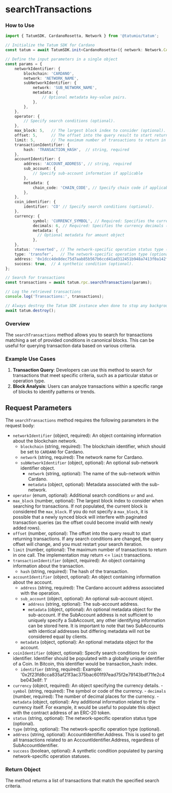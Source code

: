 # searchTransactions

### How to Use

```typescript
import { TatumSDK, CardanoRosetta, Network } from '@tatumio/tatum';

// Initialize the Tatum SDK for Cardano
const tatum = await TatumSDK.init<CardanoRosetta>({ network: Network.CARDANO_ROSETTA });

// Define the input parameters in a single object
const params = {
    networkIdentifier: {
        blockchain: 'CARDANO',
        network: 'NETWORK_NAME',
        subNetworkIdentifier: {
            network: 'SUB_NETWORK_NAME',
            metadata: {
                // Optional metadata key-value pairs.
            },
        },
    },
    operator: {
        // Specify search conditions (optional).
    },
    max_block: 5,   // The largest block index to consider (optional).
    offset: 5,      // The offset into the query result to start returning transactions (optional).
    limit: 5,       // The maximum number of transactions to return in one call (optional).
    transactionIdentifier: {
        hash: 'TRANSACTION_HASH',  // string, required
    },
    accountIdentifier: {
        address: 'ACCOUNT_ADDRESS', // string, required
        sub_account: {
            // Specify sub-account information if applicable
        },
        metadata: {
            chain_code: 'CHAIN_CODE', // Specify chain code if applicable
        },
    },
    coin_identifier: {
        identifier: 'CO' // Specify search conditions (optional).
    },
    currency: {
            symbol: 'CURRENCY_SYMBOL', // Required: Specifies the currency symbol .
            decimals: 6, // Required: Specifies the currency decimals (number).
            metadata: {
              // Optional metadata for amount object
            },
    },
    status: 'reverted', // The network-specific operation status type (optional).
    type: 'transfer',   // The network-specific operation type (optional).
    address: '0x1dcc4de8dec75d7aab85b567b6ccd41ad312451b948a7413f0a142fd40d49347', // Account address (optional).
    success: true,  // A synthetic condition (optional).
};

// Search for transactions
const transactions = await tatum.rpc.searchTransactions(params);

// Log the retrieved transactions
console.log('Transactions:', transactions);

// Always destroy the Tatum SDK instance when done to stop any background processes
await tatum.destroy();
```

### Overview

The `searchTransactions` method allows you to search for transactions matching a set of provided conditions in canonical blocks. This can be useful for querying transaction data based on various criteria.

### Example Use Cases

1. **Transaction Query**: Developers can use this method to search for transactions that meet specific criteria, such as a particular status or operation type.
2. **Block Analysis**: Users can analyze transactions within a specific range of blocks to identify patterns or trends.

## Request Parameters

The `searchTransactions` method requires the following parameters in the request body:

- `networkIdentifier` (object, required): An object containing information about the blockchain network.
  - `blockchain` (string, required): The blockchain identifier, which should be set to `CARDANO` for Cardano.
  - `network` (string, required): The network name for Cardano.
  - `subNetworkIdentifier` (object, optional): An optional sub-network identifier object.
    - `network` (string, optional): The name of the sub-network within Cardano.
    - `metadata` (object, optional): Metadata associated with the sub-network.
- `operator` (enum, optional): Additional search conditions `or` and `and`.
- `max_block` (number, optional): The largest block index to consider when searching for transactions. If not populated, the current block is considered the `max_block`. If you do not specify a `max_block`, it is possible that a newly synced block will interfere with paginated transaction queries (as the offset could become invalid with newly added rows).
- `offset` (number, optional): The offset into the query result to start returning transactions. If any search conditions are changed, the query offset will change, and you must restart your search iteration.
- `limit` (number, optional): The maximum number of transactions to return in one call. The implementation may return <= `limit` transactions.
- `transactionIdentifier` (object, required): An object containing information about the transaction.
  - `hash` (string, required): The hash of the transaction.
- `accountIdentifier` (object, optional): An object containing information about the account.
    - `address` (string, required): The Cardano account address associated with the operation.
    - `sub_account` (object, optional): An optional sub-account object.
        - `address` (string, optional): The sub-account address.
        - `metadata` (object, optional): An optional metadata object for the sub-account. If the SubAccount address is not sufficient to uniquely specify a SubAccount, any other identifying information can be stored here. It is important to note that two SubAccounts with identical addresses but differing metadata will not be considered equal by clients.
    - `metadata` (object, optional): An optional metadata object for the account.
- `coinIdentifier` (object, optional): Specify search conditions for coin identifier. Identifier should be populated with a globally unique identifier of a Coin. In Bitcoin, this identifier would be transaction_hash: index.
    - `identifier` (string, required): Example: '0x2f23fd8cca835af21f3ac375bac601f97ead75f2e79143bdf71fe2c4be043e8f: 1'
- `currency` (object, required): An object specifying the currency details.
      - `symbol` (string, required): The symbol or code of the currency.
      - `decimals` (number, required): The number of decimal places for the currency.
      - `metadata` (object, optional): Any additional information related to the currency itself. For example, it would be useful to populate this object with the contract address of an ERC-20 token.
- `status` (string, optional): The network-specific operation status type (optional).
- `type` (string, optional): The network-specific operation type (optional).
- `address` (string, optional): AccountIdentifier.Address. This is used to get all transactions related to an AccountIdentifier.Address, regardless of SubAccountIdentifier.
- `success` (boolean, optional): A synthetic condition populated by parsing network-specific operation statuses.

### Return Object

The method returns a list of transactions that match the specified search criteria.